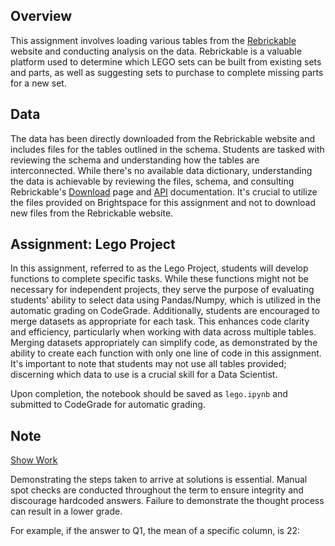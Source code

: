 ## Overview

This assignment involves loading various tables from the [Rebrickable](https://rebrickable.com/) website and conducting analysis on the data. Rebrickable is a valuable platform used to determine which LEGO sets can be built from existing sets and parts, as well as suggesting sets to purchase to complete missing parts for a new set.

## Data

The data has been directly downloaded from the Rebrickable website and includes files for the tables outlined in the schema. Students are tasked with reviewing the schema and understanding how the tables are interconnected. While there's no available data dictionary, understanding the data is achievable by reviewing the files, schema, and consulting Rebrickable's [Download](https://rebrickable.com/downloads/) page and [API](https://rebrickable.com/api/) documentation. It's crucial to utilize the files provided on Brightspace for this assignment and not to download new files from the Rebrickable website.

## Assignment: Lego Project

In this assignment, referred to as the Lego Project, students will develop functions to complete specific tasks. While these functions might not be necessary for independent projects, they serve the purpose of evaluating students' ability to select data using Pandas/Numpy, which is utilized in the automatic grading on CodeGrade. Additionally, students are encouraged to merge datasets as appropriate for each task. This enhances code clarity and efficiency, particularly when working with data across multiple tables. Merging datasets appropriately can simplify code, as demonstrated by the ability to create each function with only one line of code in this assignment. It's important to note that students may not use all tables provided; discerning which data to use is a crucial skill for a Data Scientist.

Upon completion, the notebook should be saved as `lego.ipynb` and submitted to CodeGrade for automatic grading.

## Note

<u>Show Work</u>

Demonstrating the steps taken to arrive at solutions is essential. Manual spot checks are conducted throughout the term to ensure integrity and discourage hardcoded answers. Failure to demonstrate the thought process can result in a lower grade.

For example, if the answer to Q1, the mean of a specific column, is 22:
